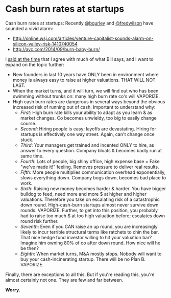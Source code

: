 # Cash burn rates at startups

Cash burn rates at startups: Recently [@bgurley](https://twitter.com/bgurley) and [@fredwilson](https://twitter.com/fredwilson) have sounded a vivid alarm:
* http://online.wsj.com/articles/venture-capitalist-sounds-alarm-on-silicon-valley-risk-1410740054 
* http://avc.com/2014/09/burn-baby-burn/


I [said at the time](https://twitter.com/pmarca/status/511617992757506048) that I agree with much of what Bill says, and I want to expand on the topic further:

* New founders in last 10 years have ONLY been in environment where money is always easy to raise at higher valuations. THAT WILL NOT LAST.
* When the market turns, and it will turn, we will find out who has been swimming without trunks on: many high burn rate co's will VAPORIZE.
* High cash burn rates are dangerous in several ways beyond the obvious increased risk of running out of cash. Important to understand why:
  * *First:* High burn rate kills your ability to adapt as you learn & as market changes. Co becomes unwieldy, too big to easily change course.
  * *Second*: Hiring people is easy; layoffs are devastating. Hiring for startups is effectively one way street. Again, can't change once stuck.
  * *Third*: Your managers get trained and incented ONLY to hire, as answer to every question. Company bloats & becomes badly run at same time.
  * *Fourth*: Lots of people, big shiny office, high expense base = Fake "we've made it!" feeling. Removes pressure to deliver real results.
  * *Fifth*: More people multiplies communication overhead exponentially, slows everything down. Company bogs down, becomes bad place to work.
  * *Sixth*: Raising new money becomes harder & harder. You have bigger bulldog to feed, need more and more $ at higher and higher valuations.
Therefore you take on escalating risk of a catastrophic down round. High-cash-burn startups almost never survive down rounds. VAPORIZE.
Further, to get into this position, you probably had to raise too much $ at too high valuation before; escalates down round risk further.
  * *Seventh*: Even if you CAN raise an up round, you are increasingly likely to incur terrible structural terms like ratchets to chin the bar. That nice hedge fund investor willing to hit your valuation bar? Imagine him owning 80% of co after down round. How nice will he be then?
  * *Eighth*: When market turns, M&A mostly stops. Nobody will want to buy your cash-incinerating startup. There will be no Plan B. VAPORIZE.

Finally, there are exceptions to all this. But if you're reading this, you're almost certainly not one. They are few and far between.

**Worry.**
